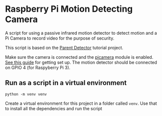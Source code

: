 # Raspberry Pi Motion Detecting Camera

A script for using a passive infrared motion detector to detect motion and a Pi Camera to record video for the purpose
of security.

This script is based on the [Parent Detector](https://www.raspberrypi.org/learning/parent-detector/) tutorial project.

Make sure the camera is connected and the [picamera](https://picamera.readthedocs.io/en/release-1.12/) module is enabled. [See this guide](https://www.raspberrypi.org/learning/getting-started-with-picamera/worksheet/) for getting set up.
The motion detector should be connected on GPIO 4 (for Raspyberry Pi 3).

## Run as a script in a virtual environment

    python -m venv venv

Create a virtual environment for this project in a folder called `venv`. Use that to install all the dependencies and run the script